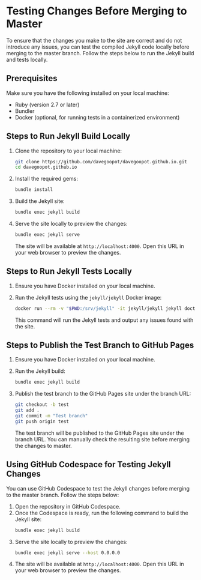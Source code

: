 # Testing Changes Before Merging to Master

To ensure that the changes you make to the site are correct and do not introduce any issues, you can test the compiled Jekyll code locally before merging to the master branch. Follow the steps below to run the Jekyll build and tests locally.

## Prerequisites

Make sure you have the following installed on your local machine:

- Ruby (version 2.7 or later)
- Bundler
- Docker (optional, for running tests in a containerized environment)

## Steps to Run Jekyll Build Locally

1. Clone the repository to your local machine:
   ```sh
   git clone https://github.com/davegoopot/davegoopot.github.io.git
   cd davegoopot.github.io
   ```

2. Install the required gems:
   ```sh
   bundle install
   ```

3. Build the Jekyll site:
   ```sh
   bundle exec jekyll build
   ```

4. Serve the site locally to preview the changes:
   ```sh
   bundle exec jekyll serve
   ```

   The site will be available at `http://localhost:4000`. Open this URL in your web browser to preview the changes.

## Steps to Run Jekyll Tests Locally

1. Ensure you have Docker installed on your local machine.

2. Run the Jekyll tests using the `jekyll/jekyll` Docker image:
   ```sh
   docker run --rm -v "$PWD:/srv/jekyll" -it jekyll/jekyll jekyll doctor
   ```

   This command will run the Jekyll tests and output any issues found with the site.

## Steps to Publish the Test Branch to GitHub Pages

1. Ensure you have Docker installed on your local machine.

2. Run the Jekyll build:
   ```sh
   bundle exec jekyll build
   ```

3. Publish the test branch to the GitHub Pages site under the branch URL:
   ```sh
   git checkout -b test
   git add .
   git commit -m "Test branch"
   git push origin test
   ```

   The test branch will be published to the GitHub Pages site under the branch URL. You can manually check the resulting site before merging the changes to master.

## Using GitHub Codespace for Testing Jekyll Changes

You can use GitHub Codespace to test the Jekyll changes before merging to the master branch. Follow the steps below:

1. Open the repository in GitHub Codespace.
2. Once the Codespace is ready, run the following command to build the Jekyll site:
   ```sh
   bundle exec jekyll build
   ```
3. Serve the site locally to preview the changes:
   ```sh
   bundle exec jekyll serve --host 0.0.0.0
   ```
4. The site will be available at `http://localhost:4000`. Open this URL in your web browser to preview the changes.
